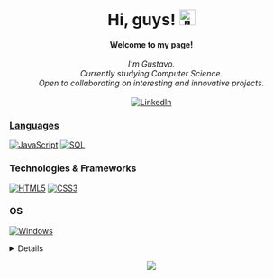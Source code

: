 <h1 align="center">Hi, guys! <img src="https://github.com/wervlad/wervlad/assets/24524555/766d336d-b87d-44ba-807c-c51de2bc6b4d" width="28px" alt="👋"></h1>

<p align="center">
    <b>Welcome to my page!</b><br><br>
    <i>
        I'm Gustavo.<br>
        Currently studying Computer Science.<br>
        Open to collaborating on interesting and innovative projects.<br>
    </i><br>
    <a href="https://www.linkedin.com/in/gustavo-saraiva222386235">
        <img src="https://img.shields.io/badge/LinkedIn-blue?style=flat-square&logo=linkedin" alt="LinkedIn">
</p>

### Languages
[![JavaScript](https://img.shields.io/badge/javascript-black?style=for-the-badge&logo=javascript)](https://github.com/saraivagustavo)
[![SQL](https://img.shields.io/badge/sql-black?style=for-the-badge&logo=mysql)](https://github.com/saraivagustavo)

### Technologies & Frameworks
[![HTML5](https://img.shields.io/badge/html5-black?style=for-the-badge&logo=html5)](https://hub.docker.com/u/saraivagustavo)
[![CSS3](https://img.shields.io/badge/css3-black?style=for-the-badge&logo=css3)](https://hub.docker.com/u/saraivagustavo)

### OS
[![Windows](https://img.shields.io/badge/Windows-black?style=for-the-badge&logo=Windows)](https://github.com/saraivagustavo)

<details>
<p align="center">
  <a href="https://github.com/saraivagustavo">
    <img src="http://github-profile-summary-cards.vercel.app/api/cards/profile-details?username=saraivagustavo&theme=transparent" />
  </a>
  <a href="https://github.com/saraivagustavo">
    <img src="https://github-readme-streak-stats.herokuapp.com/?user=wervlad&hide_border=true&card_width=338&theme=transparent" />
  </a>
  <a href="https://github.com/saraivagustavo">
    <img src="http://github-profile-summary-cards.vercel.app/api/cards/stats?username=saraivagustavo&theme=transparent" />
  </a>
 
</details>
    
<p align="center">
  <a href="https://github.com/saraivagustavo">
    <img src="https://komarev.com/ghpvc/?username=saraivagustavo&color=blue&style=flat)" />
  </a>
</p>

<!--

- 🔭 I’m currently working on ...
- 🌱 I’m currently learning ...
- 👯 I’m looking to collaborate on ...
- 🤔 I’m looking for help with ...
- 💬 Ask me about ...
- 📫 How to reach me: ...
- 😄 Pronouns: ...
- ⚡ Fun fact: ...
-->
